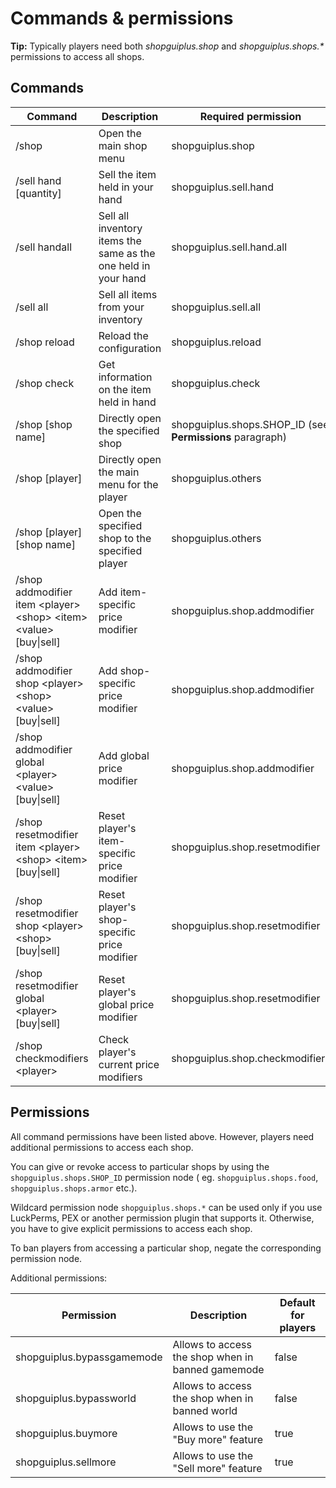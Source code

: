 # Commands & permissions

<p class="warn"><b>Tip:</b> Typically players need both <i>shopguiplus.shop</i> and <i>shopguiplus.shops.*</i
> permissions to access all shops.</p>

## Commands

| Command                                                                   | Description                                                                    | Required permission                                       |
|---------------------------------------------------------------------------|--------------------------------------------------------------------------------|-----------------------------------------------------------|
| /shop                                                                     | Open the main shop menu                                                        | shopguiplus.shop                                          |
| /sell hand [quantity]                                                     | Sell the item held in your hand                                                | shopguiplus.sell.hand                                     |
| /sell handall                                                             | Sell all inventory items the same as the one held in your hand                 | shopguiplus.sell.hand.all                                 |
| /sell all                                                                 | Sell all items from your inventory                                             | shopguiplus.sell.all                                      |
| /shop reload                                                              | Reload the configuration                                                       | shopguiplus.reload                                        |
| /shop check                                                               | Get information on the item held in hand                                       | shopguiplus.check                                         |
| /shop [shop name]                                                         | Directly open the specified shop                                               | shopguiplus.shops.SHOP_ID (see **Permissions** paragraph) |
| /shop [player]                                                            | Directly open the main menu for the player                                     | shopguiplus.others                                        |
| /shop [player] [shop name]                                                | Open the specified shop to the specified player                                | shopguiplus.others                                        |
| /shop addmodifier item \<player\> \<shop\> \<item\> \<value\> [buy\|sell] | Add item-specific price modifier                                               | shopguiplus.shop.addmodifier                              |
| /shop addmodifier shop \<player\> \<shop\> \<value\> [buy\|sell]          | Add shop-specific price modifier                                               | shopguiplus.shop.addmodifier                              |
| /shop addmodifier global \<player\> \<value\> [buy\|sell]                 | Add global price modifier                                                      | shopguiplus.shop.addmodifier                              |
| /shop resetmodifier item \<player\> \<shop\> \<item\> [buy\|sell]         | Reset player's item-specific price modifier                                    | shopguiplus.shop.resetmodifier                            |
| /shop resetmodifier shop \<player\> \<shop\> [buy\|sell]                  | Reset player's shop-specific price modifier                                    | shopguiplus.shop.resetmodifier                            |
| /shop resetmodifier global \<player\> [buy\|sell]                         | Reset player's global price modifier                                           | shopguiplus.shop.resetmodifier                            |
| /shop checkmodifiers \<player\>                                           | Check player's current price modifiers                                         | shopguiplus.shop.checkmodifiers                           |

## Permissions

All command permissions have been listed above. However, players need additional permissions to access each shop.

You can give or revoke access to particular shops by using the `shopguiplus.shops.SHOP_ID` permission node (
eg. `shopguiplus.shops.food`, `shopguiplus.shops.armor` etc.).

Wildcard permission node `shopguiplus.shops.*` can be used only if you use LuckPerms, PEX or another permission 
plugin that supports it. Otherwise, you have to give explicit permissions to access each shop.

To ban players from accessing a particular shop, negate the corresponding permission node.

Additional permissions:

| Permission                 | Description                                       | Default for players |
|----------------------------|---------------------------------------------------|---------------------|
| shopguiplus.bypassgamemode | Allows to access the shop when in banned gamemode | false               |
| shopguiplus.bypassworld    | Allows to access the shop when in banned world    | false               |
| shopguiplus.buymore        | Allows to use the "Buy more" feature              | true                |
| shopguiplus.sellmore       | Allows to use the "Sell more" feature             | true                |
